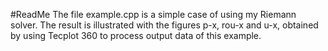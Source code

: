 #ReadMe
The file example.cpp is a simple case of using my Riemann solver. The result is illustrated with the figures p-x, rou-x and u-x, obtained by using Tecplot 360 to process output data of this example.